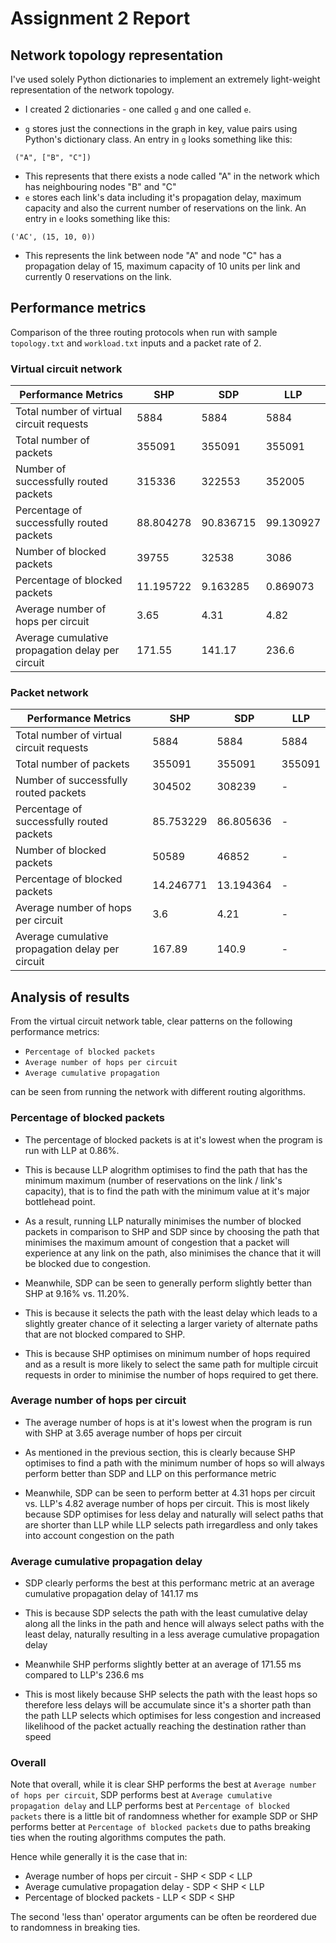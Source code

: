 # Assignment 2 Report

## Network topology representation

I've used solely Python dictionaries to implement an extremely light-weight representation of the network topology.

* I created 2 dictionaries - one called `g` and one called `e`.

* `g` stores just the connections in the graph in key, value pairs using Python's dictionary class. An entry in `g` looks something like this:

```
 ("A", ["B", "C"])
```
* This represents that there exists a node called "A" in the network which has neighbouring nodes "B" and "C"
* `e` stores each link's data including it's propagation delay, maximum capacity and also the current number of reservations on the link. An entry in `e` looks something like this:

```
('AC', (15, 10, 0))

```
* This represents the link between node "A" and node "C" has a propagation delay of 15, maximum capacity of 10 units per link and currently 0 reservations on the link.

## Performance metrics 

Comparison of the three routing protocols when run with sample `topology.txt` and `workload.txt` inputs and a packet rate of 2.

### Virtual circuit network

Performance Metrics                              | SHP       | SDP        | LLP
-------------------------------------------------|-----------|------------|-----
Total number of virtual circuit requests         | 5884      | 5884       | 5884
Total number of packets                          | 355091    | 355091     | 355091
Number of successfully routed packets            | 315336    | 322553     | 352005
Percentage of successfully routed packets        | 88.804278 | 90.836715  | 99.130927
Number of blocked packets                        | 39755     | 32538      | 3086
Percentage of blocked packets                    | 11.195722 | 9.163285   | 0.869073
Average number of hops per circuit               | 3.65      | 4.31       | 4.82
Average cumulative propagation delay per circuit | 171.55    | 141.17     | 236.6

### Packet network

Performance Metrics                              | SHP       | SDP        | LLP
-------------------------------------------------|-----------|------------|-----
Total number of virtual circuit requests         | 5884      | 5884       | 5884
Total number of packets                          | 355091    | 355091     | 355091
Number of successfully routed packets            | 304502    | 308239     | -
Percentage of successfully routed packets        | 85.753229 | 86.805636  | -
Number of blocked packets                        | 50589     | 46852      | -
Percentage of blocked packets                    | 14.246771 | 13.194364  | -
Average number of hops per circuit               | 3.6       | 4.21       | -
Average cumulative propagation delay per circuit | 167.89    | 140.9      | -


## Analysis of results

From the virtual circuit network table, clear patterns on the following performance metrics:

* `Percentage of blocked packets`
* `Average number of hops per circuit` 
* `Average cumulative propagation` 

can be seen from running the network with different routing algorithms. 

### Percentage of blocked packets

* The percentage of blocked packets is at it's lowest when the program is run with LLP at 0.86%. 

* This is because LLP alogrithm optimises to find the path that has the minimum maximum (number of reservations on the link / link's capacity), that is to find the path with the minimum value at it's major bottlehead point. 

* As a result, running LLP naturally minimises the number of blocked packets in comparison to SHP and SDP since by choosing the path that minimises the maximum amount of congestion that a packet will experience at any link on the path, also minimises the chance that it will be blocked due to congestion.

* Meanwhile, SDP can be seen to generally perform slightly better than SHP at 9.16% vs. 11.20%. 

* This is because it selects the path with the least delay which leads to a slightly greater chance of it selecting a larger variety of alternate paths that are not blocked compared to SHP. 

* This is because SHP optimises on minimum number of hops required and as a result is more likely to select the same path for multiple circuit requests in order to minimise the number of hops required to get there.

### Average number of hops per circuit

* The average number of hops is at it's lowest when the program is run with SHP at 3.65 average number of hops per circuit

* As mentioned in the previous section, this is clearly because SHP optimises to find a path with the minimum number of hops so will always perform better than SDP and LLP on this performance metric

* Meanwhile, SDP can be seen to perform better at 4.31 hops per circuit vs. LLP's 4.82 average number of hops per circuit. This is most likely because SDP optimises for less delay and naturally will select paths that are shorter than LLP while LLP selects path irregardless and only takes into account congestion on the path 

### Average cumulative propagation delay

* SDP clearly performs the best at this performanc metric at an average cumulative propagation delay of 141.17 ms 

* This is because SDP selects the path with the least cumulative delay along all the links in the path and hence will always select paths with the least delay, naturally resulting in a less average cumulative propagation delay

* Meanwhile SHP performs slightly better at an average of 171.55 ms compared to LLP's 236.6 ms

* This is most likely because SHP selects the path with the least hops so therefore less delays will be accumulate since it's a shorter path than the path LLP selects which optimises for less congestion and increased likelihood of the packet actually reaching the destination rather than speed

### Overall

Note that overall, while it is clear SHP performs the best at `Average number of hops per circuit`, SDP performs best at `Average cumulative propagation delay` and LLP performs best at `Percentage of blocked packets` there is a little bit of randomness whether for example SDP or SHP performs better at `Percentage of blocked packets` due to paths breaking ties when the routing algorithms computes the path.

Hence while generally it is the case that in:

* Average number of hops per circuit - SHP < SDP < LLP 
* Average cumulative propagation delay - SDP < SHP < LLP
* Percentage of blocked packets - LLP < SDP < SHP 

The second 'less than' operator arguments can be often be reordered due to randomness in breaking ties.










